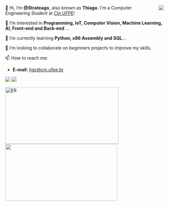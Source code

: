 <!---<img src="https://yt3.ggpht.com/ytc/AAUvwngabyfwk4Q3Le9P1uNdWy5rTTBmEzJz9oV_E_w6XN0=s150-c-k-c0x00ffffff-no-rj" min-width="200px" max-width="200px" width="200px" align="right" alt="ER">---!>
<div>
  <p align="left"> 
    <a href="https://github.com/ribeirowski/?tab=follow">
    <img src="https://img.shields.io/github/followers/ribeirowski?label=Follow&style=social" align="right"/></a>
    👋 Hi, I’m <strong>@Strateago</strong>, also known as <strong>Thiago</strong>. I'm a Computer Engineering Student at <a href="https://www.cin.ufpe.br" target="_blank" rel="noopener noreferrer">CIn UFPE</a>!
  </p>

  <p align="left">
    🧐 I’m interested in <strong>Programming, IoT, Computer Vision, Machine Learning, AI, Front-end and Back-end </strong>...
  </p>

  <p align="left">
    🌱 I’m currently learning <strong>Python, x86 Assembly and SQL</strong>...
  </p>

  <p align="left">
    👀 I’m looking to collaborate on beginners projects to improve my skills.
  </p>

  <p align="left">
    📫 How to reach me:
  </p>

  <ul>
    <li> <b> E-mail: </b>
    <a href="mailto:tjgc@cin.ufpe.br" alt="email"> tjgc@cin.ufpe.br </a>
  </ul>

  <p align="left">
    <a href="https://instagram.com/TagoCoisado" alt="Instagram">
    <img src="https://img.icons8.com/fluent/48/000000/instagram-new.png"/></a>

    <a href="https://www.linkedin.com/in/thiago-grangeiro-646169250/" alt="Linkedin">
    <img src="https://img.icons8.com/fluent/48/000000/linkedin.png"/></a>
  </p> 
</div>

<div>
  <a href="https://github.com/Strateago" alt="Strateago">

 <img height="180em" src="https://github-readme-stats.vercel.app/api?username=Strateago&show_icons=true&theme=dracula&include_all_commits=true&border_radius=15&count_private=true&hide_border=true&title_color=87CEFA&icon_color=FFD700&layout=compact" width="360px" alt="ER"
<div align="left">
   
 <img height="180em" src="https://github-readme-stats.vercel.app/api/top-langs/?username=Strateago&layout=compact&langs_count=8&theme=dracula&hide_border=true&border_radius=10&title_color=87CEFA&icon_color=FFD700&hide=Jupyter%20Notebook,Verilog,Stata,Makefile,Mathematica,Batchfile,Standard%20ML,Scheme" width="356px"

  </a>
</div>
  
<!---
Strateago/Strateago is a ✨ special ✨ repository because its `README.md` (this file) appears on your GitHub profile.
You can click the Preview link to take a look at your changes.
--->
